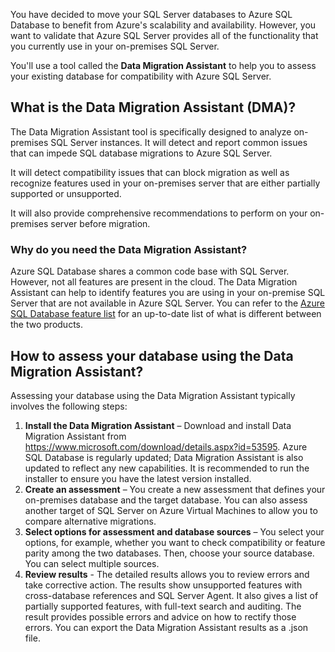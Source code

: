 You have decided to move your SQL Server databases to Azure SQL Database to benefit from Azure's scalability and availability. However, you want to validate that Azure SQL Server provides all of the functionality that you currently use in your on-premises SQL Server.

You'll use a tool called the **Data Migration Assistant** to help you to assess your existing database for compatibility with Azure SQL Server.

## What is the Data Migration Assistant (DMA)?

The Data Migration Assistant tool is specifically designed to analyze on-premises SQL Server instances. It will detect and report common issues that can impede SQL database migrations to Azure SQL Server.

It will detect compatibility issues that can block migration as well as recognize features used in your on-premises server that are either partially supported or unsupported.

It will also provide comprehensive recommendations to perform on your on-premises server before migration.

### Why do you need the Data Migration Assistant?

Azure SQL Database shares a common code base with SQL Server. However, not all features are present in the cloud. The Data Migration Assistant can help to identify features you are using in your on-premise SQL Server that are not available in Azure SQL Server. You can refer to the [Azure SQL Database feature list](https://docs.microsoft.com/azure/sql-database/sql-database-features) for an up-to-date list of what is different between the two products.

## How to assess your database using the Data Migration Assistant?

Assessing your database using the Data Migration Assistant typically involves the following steps:

1. **Install the Data Migration Assistant** – Download and install Data Migration Assistant from https://www.microsoft.com/download/details.aspx?id=53595. Azure SQL Database is regularly updated; Data Migration Assistant is also updated to reflect any new capabilities. It is recommended to run the installer to ensure you have the latest version installed.
2. **Create an assessment** – You create a new assessment that defines your on-premises database and the target database. You can also assess another target of SQL Server on Azure Virtual Machines to allow you to compare alternative migrations.
3. **Select options for assessment and database sources** – You select your options, for example, whether you want to check compatibility or feature parity among the two databases. Then, choose your source database. You can select multiple sources.
4. **Review results** - The detailed results allows you to review errors and take corrective action. The results show unsupported features with cross-database references and SQL Server Agent. It also gives a list of partially supported features, with full-text search and auditing. The result provides possible errors and advice on how to rectify those errors. You can export the Data Migration Assistant results as a .json file.
